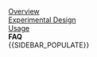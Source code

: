 [Overview](Home)  
[Experimental Design](Experimental-Design)  
[Usage](Usage)  
**FAQ**  
{{SIDEBAR_POPULATE}}  